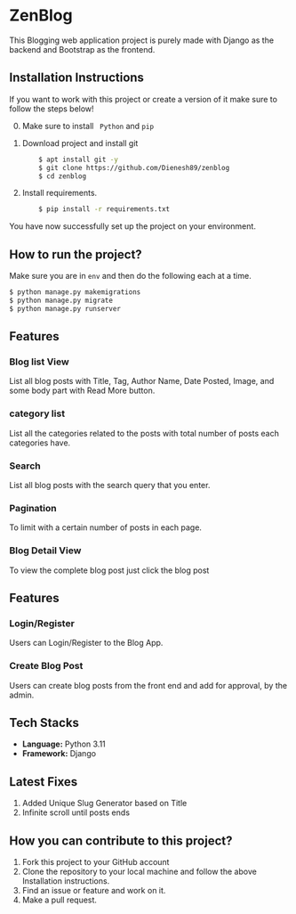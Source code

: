 # ZenBlog
This Blogging web application project is purely made with Django as the backend and Bootstrap as the frontend.

## Installation Instructions

If you want to work with this project or create a version of it make sure to follow the steps below!

0. Make sure to install ` Python` and ` pip ` 
1. Download project and install git
   
    ```bash
        $ apt install git -y
        $ git clone https://github.com/Dienesh89/zenblog
        $ cd zenblog
    ```
2. Install requirements.
    ```bash
        $ pip install -r requirements.txt
    ``` 

You have now successfully set up the project on your environment.

## How to run  the project?

Make sure you are in `env` and then do the following each at a time.

```bash
$ python manage.py makemigrations
$ python manage.py migrate
$ python manage.py runserver
```

## Features

### Blog list View
List all blog posts with Title, Tag, Author Name, Date Posted, Image, and some body part with Read More button.


### category list
List all the categories related to the posts with total number of posts each categories have.

### Search
List all blog posts with the search query that you enter.

### Pagination
To limit with a certain number of posts in each page.

### Blog Detail View
To view the complete blog post just click the blog post

## Features

### Login/Register
Users can Login/Register to the Blog App.


### Create Blog Post
Users can create blog posts from the front end and add for approval, by the admin.

## Tech Stacks

* **Language:**  Python 3.11
* **Framework:** Django 

## Latest Fixes

1. Added Unique Slug Generator based on Title
2. Infinite scroll until posts ends

## How you can contribute to this project?

1. Fork this project to your GitHub account
2. Clone the repository to your local machine and follow the above Installation instructions.
3. Find an issue or feature and work on it.
4. Make a pull request.
